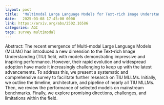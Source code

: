 ```yaml
---
layout: post
title:  "Multimodal Large Language Models for Text-rich Image Understanding: A Comprehensive Review"
date:   2025-03-08 17:45:00 0000
link: https://arxiv.org/abs/2502.16586
categories: AGI
tags: survey multimodal
---
```


Abstract: The recent emergence of Multi-modal Large Language Models (MLLMs) has introduced a new dimension to the Text-rich Image Understanding (TIU) field, with models demonstrating impressive and inspiring performance. However, their rapid evolution and widespread adoption have made it increasingly challenging to keep up with the latest advancements. To address this, we present a systematic and comprehensive survey to facilitate further research on TIU MLLMs. Initially, we outline the timeline, architecture, and pipeline of nearly all TIU MLLMs. Then, we review the performance of selected models on mainstream benchmarks. Finally, we explore promising directions, challenges, and limitations within the field.